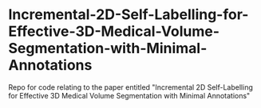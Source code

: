 # Incremental-2D-Self-Labelling-for-Effective-3D-Medical-Volume-Segmentation-with-Minimal-Annotations
Repo for code relating to the paper entitled "Incremental 2D Self-Labelling for Effective 3D Medical Volume Segmentation with Minimal Annotations"
